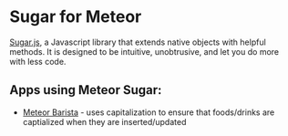 # Sugar for Meteor

[Sugar.js](http://sugarjs.com/), a Javascript library that extends native objects with helpful methods. It is designed to be intuitive, unobtrusive, and let you do more with less code.

## Apps using Meteor Sugar:
* [Meteor Barista](http://barista.meteor.com) - uses capitalization to ensure that foods/drinks are captialized when they are inserted/updated